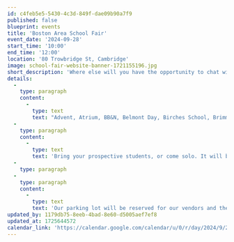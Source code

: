 ```yaml
---
id: c4feb5e5-5430-4c3d-849f-dae09b90a7f9
published: false
blueprint: events
title: 'Boston Area School Fair'
event_date: '2024-09-28'
start_time: '10:00'
end_time: '12:00'
location: '80 Trowbridge St, Cambridge'
image: school-fair-website-banner-1721155196.jpg
short_description: 'Where else will you have the opportunity to chat with admissions representatives from over 25 Boston area preK through 12th grade independent and public schools all in one place? On Saturday, September 28th from 10am to 12pm, Cambridge-Ellis is the place you’ll want to be! Come see what makes each school unique, have all your questions answered, and head home with loads of information and some pretty awesome swag to boot! Schools represented at the Boston Area School Fair will include:'
details:
  -
    type: paragraph
    content:
      -
        type: text
        text: "Advent, Atrium, BB&N, Belmont Day, Birches School, Brimmer & May, British International School of Boston, Cambridge-Ellis School, Cambridge Friends, Cambridge Public Schools, Charles River School, Chestnut Hill School, Fayerweather, Fessenden, German International School Boston, International School of Boston, The Learning Project, Lesley Ellis, Meadowbrook, Milton Academy, Park School, The Sage School, Shady Hill, Somerville Public Schools, St. John's North End, Tenacre Country Day School, Waldorf School of Lexington, & Wellan Montessori"
  -
    type: paragraph
    content:
      -
        type: text
        text: 'Bring your prospective students, or come solo. It will be a fun and informative event for all ages! Our playground will be open during the hours of the event (please make sure an adult is supervising your child at all times).'
  -
    type: paragraph
  -
    type: paragraph
    content:
      -
        type: text
        text: 'Our parking lot will be reserved for our vendors and their tents. Parking considerations have been granted through the city of Cambridge on the day of the event between 10am-1pm on Trowbridge St., Kirkland St., Roberts Rd., and Irving St. There is also metered parking located on Cambridge St.'
updated_by: 1179db75-8eeb-4bad-8e60-d5005aef7ef8
updated_at: 1725644572
calendar_link: 'https://calendar.google.com/calendar/u/0/r/day/2024/9/28?amp;tmeid=MDRwNWY4c2sydjF1YjY1cTM4aXBtdXJvbnIgY19mNDRmNTg2NWYwNTVlNmM5MTVmNGQxY2RkZjliNzRjMzFjOGQ0YWUxZjNlZjkyZWY2ZDU4ZDllNTc2NTQ5OTc0QGc&amp;tmsrc=c_f44f5865f055e6c915f4d1cddf9b74c31c8d4ae1f3ef92ef6d58d9e576549974%40group.calendar.google.com'
---
```

